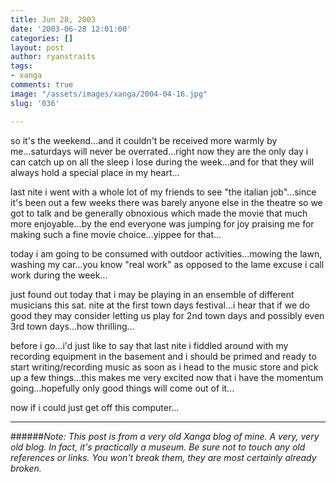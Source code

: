 ```yaml
---
title: Jun 28, 2003
date: '2003-06-28 12:01:00'
categories: []
layout: post
author: ryanstraits
tags:
- xanga
comments: true
image: "/assets/images/xanga/2004-04-16.jpg"
slug: '036'

---
```

so it's the weekend...and it couldn't be received more warmly by me...saturdays will never be overrated...right now they are the only day i can catch up on all the sleep i lose during the week...and for that they will always hold a special place in my heart...

<!-- break -->

last nite i went with a whole lot of my friends to see "the italian job"...since it's been out a few weeks there was barely anyone else in the theatre so we got to talk and be generally obnoxious which made the movie that much more enjoyable...by the end everyone was jumping for joy praising me for making such a fine movie choice...yippee for that...

today i am going to be consumed with outdoor activities...mowing the lawn, washing my car...you know "real work" as opposed to the lame excuse i call work during the week...

just found out today that i may be playing in an ensemble of different musicians this sat. nite at the first town days festival...i hear that if we do good they may consider letting us play for 2nd town days and possibly even 3rd town days...how thrilling...

before i go...i'd just like to say that last nite i fiddled around with my recording equipment in the basement and i should be primed and ready to start writing/recording music as soon as i head to the music store and pick up a few things...this makes me very excited now that i have the momentum going...hopefully only good things will come out of it...

now if i could just get off this computer...

---

######*Note: This post is from a very old Xanga blog of mine. A very, very old blog. In fact, it's practically a museum. Be sure not to touch any old references or links. You won't break them, they are most certainly already broken.*